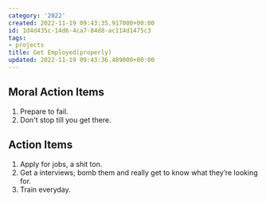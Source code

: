 ```yaml
---
category: '2022'
created: 2022-11-19 09:43:35.917000+00:00
id: 1d4d435c-14d6-4ca7-84d8-ac114d1475c3
tags:
- projects
title: Get Employed(properly)
updated: 2022-11-19 09:43:36.489000+00:00
---
```

   
## Moral Action Items   
   
1. Prepare to fail.   
2. Don't stop till you get there.   
   
## Action Items   
   
1. Apply for jobs, a shit ton.   
2. Get a interviews; bomb them and really get to know what they’re looking for.   
3. Train everyday.